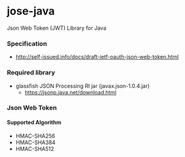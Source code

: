 jose-java
=========

Json Web Token (JWT) Library for Java

### Specification

* http://self-issued.info/docs/draft-ietf-oauth-json-web-token.html

### Required library  

* glassfish JSON Processing RI jar (javax.json-1.0.4.jar)
  * https://jsonp.java.net/download.html

### Json Web Token
#### Supported Algorithm

* HMAC-SHA256
* HMAC-SHA384
* HMAC-SHA512
